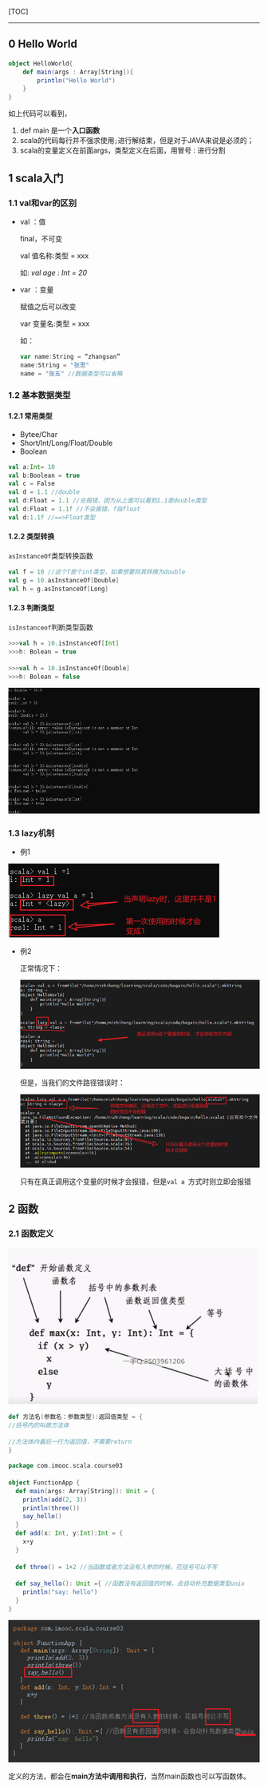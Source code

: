 [TOC]

------



## 0	Hello World

```scala
object HelloWorld{
    def main(args : Array[String]){  
        println("Hello World")
    }
}
```

如上代码可以看到，

1. def main 是一个**入口函数**
2. scala的代码每行并不强求使用`;`进行解结束，但是对于JAVA来说是必须的；
3. scala的变量定义在前面args，类型定义在后面，用冒号`：`进行分割



## 1	scala入门

### 1.1	val和var的区别

- val ：值

  final，不可变

  val  值名称:类型 = xxx

  如:   _val age : Int = 20_

- var ：变量

  赋值之后可以改变

  var 变量名:类型 = xxx

  如：

  ```scala
  var name:String = “zhangsan”
  name:String = "张思"
  name = "张五" //数据类型可以省略
  ```

### 1.2	基本数据类型

#### 1.2.1	常用类型

- Bytee/Char
- Short/Int/Long/Float/Double
- Boolean

```scala
val a:Int= 10
val b:Boolean = true
val c = False
val d = 1.1 //double
val d:Float = 1.1 //会报错，因为从上面可以看到1.1是double类型
val d:Float = 1.1f //不会报错，f指float
val d:1.1f //==>Float类型
```



#### 1.2.2	类型转换

`asInstanceOf`类型转换函数

```scala
val f = 10 //这个f是个int类型，如果想要将其转换为double
val g = 10.asInstanceOf[Double]
val h = g.asInstanceOf[Long]
```

#### 1.2.3	判断类型

`isInstanceof`判断类型函数

```scala
>>>val h = 10.isInstanceOf[Int]
>>>h: Bolean = true

>>>val h = 10.isInstanceOf[Double]
>>>h: Bolean = false
```

<img src="image/image-20221209001934865.png" alt="image-20221209001934865" style="zoom: 67%;" />

### 1.3	lazy机制

- 例1

![image-20221210182558683](image/image-20221210182558683.png)

- 例2

  正常情况下：

  <img src="image/image-20221211010731654.png" alt="image-20221211010731654" style="zoom:67%;" />

  但是，当我们的文件路径错误时：

  <img src="image/image-20221211010956380.png" alt="image-20221211010956380" style="zoom:67%;" />

  只有在真正调用这个变量的时候才会报错，但是`val a `方式时则立即会报错

## 2	函数

### 2.1	函数定义

![image-20221211025903616](image/image-20221211025903616.png)

```scala
def 方法名(参数名：参数类型):返回值类型 = {
//括号内的叫做方法体

//方法体内最后一行为返回值，不需要return
}
```

```scala
package com.imooc.scala.course03

object FunctionApp {
  def main(args: Array[String]): Unit = {
    println(add(2, 3))
    println(three())
    say_hello()
  }
  def add(x: Int, y:Int):Int = {
    x+y
  }

  def three() = 1+2 //当函数或者方法没有入参的时候，花括号可以不写

  def say_hello(): Unit ={ //函数没有返回值的时候，会自动补充数据类型unix
    println("say: hello")
  }
}
```

![image-20221211032011857](image/image-20221211032011857.png)

定义的方法，都会在**main方法中调用和执行**，当然main函数也可以写函数体。
